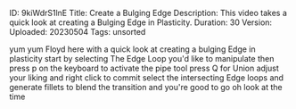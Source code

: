 ID: 9kiWdrS1lnE
Title: Create a Bulging Edge
Description: This video takes a quick look at creating a Bulging Edge in Plasticity.
Duration: 30
Version: 
Uploaded: 20230504
Tags: unsorted

yum yum Floyd here with a quick look at
creating a bulging Edge in plasticity
start by selecting The Edge Loop you'd
like to manipulate then press p on the
keyboard to activate the pipe tool press
Q for Union adjust your liking and right
click to commit select the intersecting
Edge loops and generate fillets to blend
the transition and you're good to go oh
look at the time
